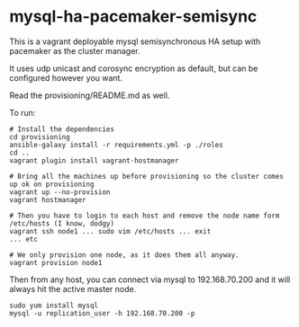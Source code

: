 # mysql-ha-pacemaker-semisync

This is a vagrant deployable mysql semisynchronous HA setup with pacemaker as the cluster manager.

It uses udp unicast and corosync encryption as default, but can be configured however you want. 

Read the provisioning/README.md as well.

To run:

    # Install the dependencies
    cd provisioning
    ansible-galaxy install -r requirements.yml -p ./roles
    cd ..
    vagrant plugin install vagrant-hostmanager
    
    # Bring all the machines up before provisioning so the cluster comes up ok on provisioning
    vagrant up --no-provision
    vagrant hostmanager
    
    # Then you have to login to each host and remove the node name form /etc/hosts (I know, dodgy)
    vagrant ssh node1 ... sudo vim /etc/hosts ... exit
    ... etc
    
    # We only provision one node, as it does them all anyway.
    vagrant provision node1
    
Then from any host, you can connect via mysql to 192.168.70.200 and it will always hit the active master node.
    
    sudo yum install mysql
    mysql -u replication_user -h 192.168.70.200 -p
    
